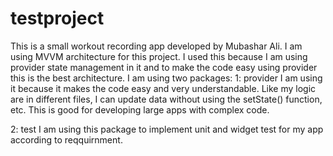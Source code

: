 # testproject
This is a small workout recording app developed by Mubashar Ali. 
I am using MVVM architecture for this project. I used this because I am using provider state management in it and to make the code easy using provider this is the best architecture. 
I am using two packages:
1: provider
I am using it because it makes the code easy and very understandable. Like my logic are in different files, I can update data without using the setState() function, etc. This is good for developing large apps with complex code.

2: test
I am using this package to implement unit and widget test for my app according to reqquirnment. 
